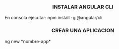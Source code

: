 <h3 align="center">INSTALAR ANGULAR CLI</h3>
<p>En consola ejecutar: npm install -g @angular/cli</p>
<h3 align="center">CREAR UNA APLICACION</h3>
<p>ng new *nombre-app*</p>
